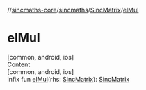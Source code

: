 //[sincmaths-core](../../../index.md)/[sincmaths](../index.md)/[SincMatrix](index.md)/[elMul](el-mul.md)



# elMul  
[common, android, ios]  
Content  
[common, android, ios]  
infix fun [elMul](el-mul.md)(rhs: [SincMatrix](index.md)): [SincMatrix](index.md)  



